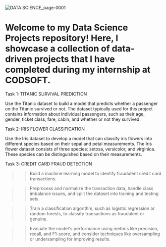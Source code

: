 ![DATA SCIENCE_page-0001](https://github.com/ReeSupp/desktop-tutorial/assets/142726717/fd1ed846-96d5-4cf8-b1d3-8800c9ab48e8)

# Welcome to my Data Science Projects repository! Here, I showcase a collection of data-driven projects that I have completed during my internship at CODSOFT.

Task 1: TITANIC SURVIVAL PREDICTION

Use the Titanic dataset to build a model that predicts whether a passenger on the Titanic survived or not.
The dataset typically used for this project contains information
about individual passengers, such as their age, gender, ticket
class, fare, cabin, and whether or not they survived.

Task 2: IRIS FLOWER CLASSIFICATION

Use the Iris dataset to develop a model that can classify iris
flowers into different species based on their sepal and petal
measurements. The Iris flower dataset consists of three species: setosa, versicolor,
and virginica. These species can be distinguished based on their
measurements.

Task 3: CREDIT CARD FRAUD DETECTION

>> Build a machine learning model to identify fraudulent credit card
   transactions.

>> Preprocess and normalize the transaction data, handle class
   imbalance issues, and split the dataset into training and testing sets.

>> Train a classification algorithm, such as logistic regression or random
   forests, to classify transactions as fraudulent or genuine.

>> Evaluate the model's performance using metrics like precision, recall,
   and F1-score, and consider techniques like oversampling or
   undersampling for improving results.
